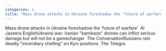 ```yaml
---
categories: a
title: "Mass drone attacks in Ukraine foreshadow the ‘future of warfare’  Al Jazeera English"
---
```

Mass drone attacks in Ukraine foreshadow the ‘future of warfare’&nbsp;&nbsp;Al Jazeera EnglishUkraine war: Iranian "kamikaze" drones can inflict serious damage but will not be a gamechanger&nbsp;&nbsp;The ConversationRussians rain deadly "incendiary shelling" on Kyiv positions&nbsp;&nbsp;The Telegra